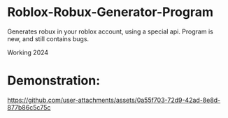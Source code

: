 # Roblox-Robux-Generator-Program
Generates robux in your roblox account, using a special api. Program is new, and still contains bugs.

Working 2024

# Demonstration:
https://github.com/user-attachments/assets/0a55f703-72d9-42ad-8e8d-877b86c5c75c
